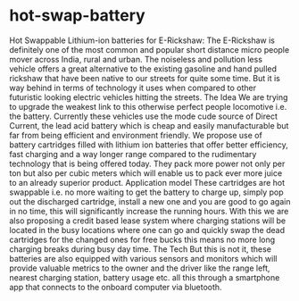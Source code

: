 # hot-swap-battery
 Hot Swappable Lithium-ion batteries for E-Rickshaw:
The E-Rickshaw is definitely one of the most common and popular short distance micro people mover across India, rural and urban. The noiseless and pollution less vehicle offers a great alternative to the existing gasoline and hand pulled rickshaw that have been native to our streets for quite some time. But it is way behind in terms of technology it uses when compared to other futuristic looking electric vehicles hitting the streets. 
The Idea
We are trying to upgrade the weakest link to this otherwise perfect people locomotive i.e. the battery. Currently these vehicles use the mode cude source of Direct Current, the lead acid battery which is cheap and easily manufacturable but far from being efficient and environment friendly.
We propose use of battery cartridges filled with lithium ion batteries that offer better efficiency, fast charging and a way longer range compared to the rudimentary technology that is being offered today. They pack more power not only per ton but also per cubic meters which will enable us to pack ever more juice to an already superior product. 
Application model
These cartridges are hot swappable i.e. no more waiting to get the battery to charge up, simply pop out the discharged cartridge, install a new one and you are good to go again in no time, this will significantly increase the running hours. With this we are also proposing a credit based lease system where charging stations will be located in the busy locations where one can go and quickly swap the dead cartridges for the changed ones for free bucks this means no more long charging breaks during busy day time.
The Tech
But this is not it, these batteries are also equipped with various sensors and monitors which will provide valuable metrics to the owner and the driver like the range left, nearest charging station, battery usage etc. all this through a smartphone app that connects to the onboard computer via bluetooth.
